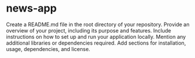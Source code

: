 # news-app
Create a README.md file in the root directory of your repository.
Provide an overview of your project, including its purpose and features.
Include instructions on how to set up and run your application locally.
Mention any additional libraries or dependencies required.
Add sections for installation, usage, dependencies, and license.
